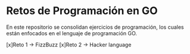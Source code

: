 # Retos de Programación en GO
En este repositorio se consolidan ejercicios de programación, los cuales están enfocados en el lenguaje de programación GO.

[x]Reto 1 -> FizzBuzz
[x]Reto 2 -> Hacker language

